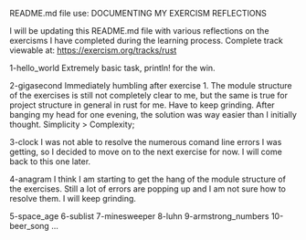 README.md file use: DOCUMENTING MY EXERCISM REFLECTIONS

I will be updating this README.md file with various reflections on the exercisms I have completed during the learning process.
Complete track viewable at: https://exercism.org/tracks/rust

1-hello_world
Extremely basic task, println! for the win.

2-gigasecond
Immediately humbling after exercise 1. 
The module structure of the exercises is still not completely clear to me, but the same is true for project structure in general in rust for me.
Have to keep grinding.
After banging my head for one evening, the solution was way easier than I initially thought.
Simplicity > Complexity;

3-clock
I was not able to resolve the numerous comand line errors I was getting, so I decided to move on to the next exercise for now.
I will come back to this one later.

4-anagram
I think I am starting to get the hang of the module structure of the exercises. Still a lot of errors are popping up and I am not sure how to resolve them.
I will keep grinding.




5-space_age
6-sublist
7-minesweeper
8-luhn
9-armstrong_numbers
10-beer_song
...
